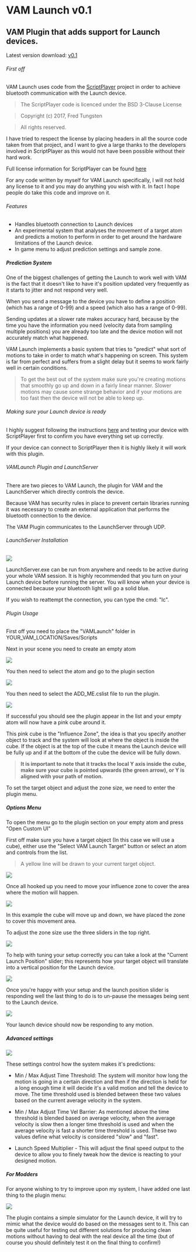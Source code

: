 # VAM Launch v0.1
## VAM Plugin that adds support for Launch devices.

Latest version download: [v0.1](https://github.com/ZengineerVAM/VAMLaunch/raw/master/VAMLaunch-0.1.zip)

###### First off

VAM Launch uses code from the [ScriptPlayer](https://github.com/FredTungsten/ScriptPlayer)
project in order to achieve bluetooth communication with the Launch device.
> The ScriptPlayer code is licenced under the BSD 3-Clause License

> Copyright (c) 2017, Fred Tungsten

> All rights reserved.

I have tried to respect the license by placing headers in all the source code taken from that
project, and I want to give a large thanks to the developers involved in
ScriptPlayer as this would not have been possible without their hard work.

Full license information for ScriptPlayer can be found [here](https://raw.githubusercontent.com/FredTungsten/ScriptPlayer/master/LICENSE)

For any code written by myself for VAM Launch specifically, I will not hold any license to
it and you may do anything you wish with it. In fact I hope people do take this
code and improve on it.

###### Features

- Handles bluetooth connection to Launch devices
- An experimental system that analyses the movement of a target atom and predicts
a motion to perform in order to get around the hardware limitations of the Launch device.
- In game menu to adjust prediction settings and sample zone.

##### Prediction System

One of the biggest challenges of getting the Launch to work well with VAM is the
fact that it doesn't like to have it's position updated very frequently as it
starts to jitter and not respond very well.

When you send a message to the device you have to define a position (which has
a range of 0-99) and a speed (which also has a range of 0-99).

Sending updates at a slower rate makes accuracy hard, because by the time you have
the information you need (velocity data from sampling multiple positions) you are
already too late and the device motion will not accurately match what happened.

VAM Launch implements a basic system that tries to "predict" what sort of motions to take
in order to match what's happening on screen. This system is far from perfect and
suffers from a slight delay but it seems to work fairly well in certain conditions.

> To get the best out of the system make sure you're creating motions that smoothly go up
and down in a fairly linear manner.
> Slower motions may cause some strange behavior and if your motions are too fast
then the device will not be able to keep up.

###### Making sure your Launch device is ready

I highly suggest following the instructions [here](https://github.com/FredTungsten/ScriptPlayer/wiki/Installation)
and testing your device with ScriptPlayer first to confirm you have everything
set up correctly.

If your device can connect to ScriptPlayer then it is highly likely it will work
with this plugin.

###### VAMLaunch Plugin and LaunchServer

There are two pieces to VAM Launch, the plugin for VAM and the LaunchServer
which directly controls the device.

Because VAM has security rules in place to prevent certain libraries running
it was necessary to create an external application that performs the bluetooth
connection to the device.  

The VAM Plugin communicates to the LaunchServer through UDP.

###### LaunchServer Installation

<img src="Docs/Images/launchserver.PNG"/>

LaunchServer.exe can be run from anywhere and needs to be active during your
whole VAM session.
It is highly recommended that you turn on your Launch device before running the
server.
You will know when your device is connected because your bluetooth light will
go a solid blue.

If you wish to reattempt the connection, you can type the cmd: "lc".

###### Plugin Usage

First off you need to place the "VAMLaunch" folder in
YOUR_VAM_LOCATION/Saves/Scripts

Next in your scene you need to create an empty atom

<img src="Docs/Images/emptyatom.PNG"/>

You then need to select the atom and go to the plugin section

<img src="Docs/Images/addplugin.PNG"/>

You then need to select the ADD_ME.cslist file to run the plugin.

<img src="Docs/Images/pluginadded.PNG"/>

If successful you should see the plugin appear in the list and your empty atom
will now have a pink cube around it.

This pink cube is the "Influence Zone", the idea is that you specify another
object to track and the system will look at where the object is inside the cube.
If the object is at the top of the cube it means the Launch device will be fully
up and if at the bottom of the cube the device will be fully down.

> **It is important to note that it tracks the local Y axis inside the cube, make
sure your cube is pointed upwards (the green arrow), or Y is aligned with your
path of motion.**

To set the target object and adjust the zone size, we need to enter the plugin
menu.

##### Options Menu

To open the menu go to the plugin section on your empty atom and press
"Open Custom UI"

First off make sure you have a target object (In this case we will use a cube),
either use the "Select VAM Launch Target" button or select an atom and controls
from the list.

> A yellow line will be drawn to your current target object.

<img src="Docs/Images/connect.PNG" />

Once all hooked up you need to move your influence zone to cover the area
where the motion will happen.

<img src="Docs/Images/cover.PNG" />

In this example the cube will move up and down, we have placed the zone to cover
this movement area.

To adjust the zone size use the three sliders in the top right.

<img src="Docs/Images/zonesize.PNG" />

To help with tuning your setup correctly you can take a look at the
"Current Launch Position" slider; this represents how your target
object will translate into a vertical position for the Launch device.

<img src="Docs/Images/launchposition.PNG" />

Once you're happy with your setup and the launch position slider is responding
well the last thing to do is to un-pause the messages being sent to the Launch device.

<img src="Docs/Images/pause.PNG" />

Your launch device should now be responding to any motion.

##### Advanced settings

<img src="Docs/Images/advanced.PNG" />

These settings control how the system makes it's predictions:

- Min / Max Adjust Time Threshold: The system will monitor how long the motion
is going in a certain direction and then if the direction is held for a long
enough time it will decide it's a valid motion and tell the device to move.
The time threshold used is blended between these two values based on the current
average velocity in the system.

- Min / Max Adjust Time Vel Barrier: As mentioned above the time threshold is blended
based on average velocity, when the average velocity is slow then a longer time
threshold is used and when the average velocity is fast a shorter time threshold is used.
These two values define what velocity is considered "slow" and "fast".

- Launch Speed Multiplier - This will adjust the final speed output to the
device to allow you to finely tweak how the device is reacting to your designed motion.

##### For Modders

For anyone wishing to try to improve upon my system, I have added one last thing
to the plugin menu:

<img src="Docs/Images/simulator.PNG" />

The plugin contains a simple simulator for the Launch device, it will try to mimic
what the device would do based on the messages sent to it. This can be quite
useful for testing out different solutions for producing clean motions without having
to deal with the real device all the time (but of course you should definitely test it
on the final thing to confirm!)
